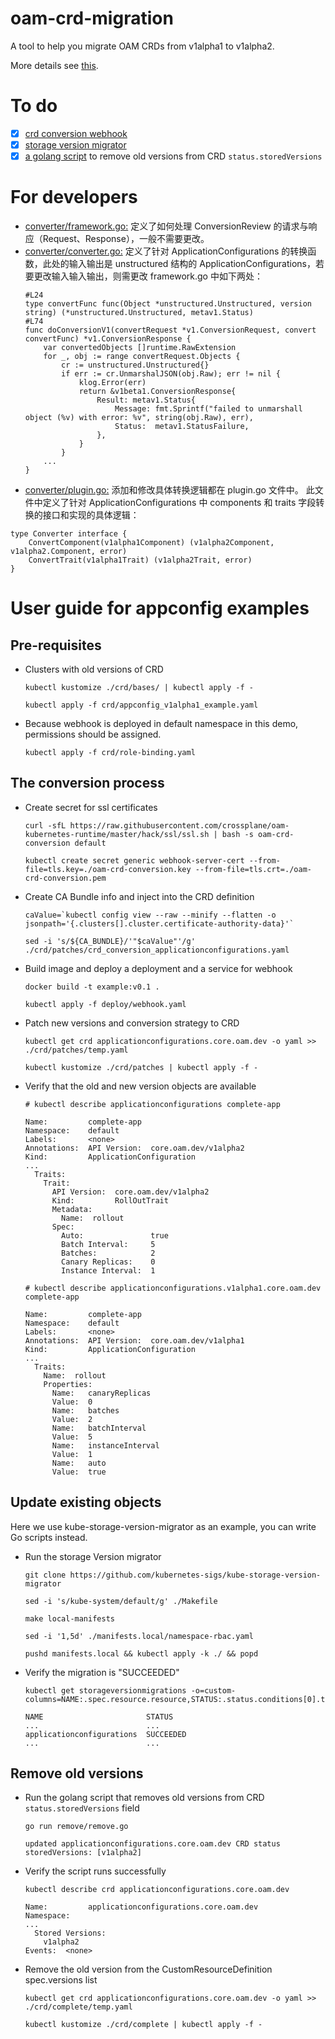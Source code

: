 # oam-crd-migration
A tool to help you migrate OAM CRDs from v1alpha1 to v1alpha2.

More details see [this](https://github.com/crossplane/oam-kubernetes-runtime/issues/108).

# To do
- [x] [crd conversion webhook](https://github.com/kubernetes/kubernetes/tree/master/test/images/agnhost)
- [x] [storage version migrator](https://github.com/kubernetes-sigs/kube-storage-version-migrator)
- [x] [a golang script](https://github.com/elastic/cloud-on-k8s/issues/2196) to remove old versions from CRD `status.storedVersions`

# For developers
- [converter/framework.go:](converter/framework.go)
定义了如何处理 ConversionReview 的请求与响应（Request、Response），一般不需要更改。
- [converter/converter.go:](converter/converter.go)
定义了针对 ApplicationConfigurations 的转换函数，此处的输入输出是 unstructured 结构的 ApplicationConfigurations，若要更改输入输入输出，则需更改 framework.go 中如下两处：
    ```
    #L24
    type convertFunc func(Object *unstructured.Unstructured, version string) (*unstructured.Unstructured, metav1.Status)
    #L74
    func doConversionV1(convertRequest *v1.ConversionRequest, convert convertFunc) *v1.ConversionResponse {
        var convertedObjects []runtime.RawExtension
        for _, obj := range convertRequest.Objects {
            cr := unstructured.Unstructured{}
            if err := cr.UnmarshalJSON(obj.Raw); err != nil {
                klog.Error(err)
                return &v1beta1.ConversionResponse{
                    Result: metav1.Status{
                        Message: fmt.Sprintf("failed to unmarshall object (%v) with error: %v", string(obj.Raw), err),
                        Status:  metav1.StatusFailure,
                    },
                }
            }
        ...
    }
    ```
- [converter/plugin.go:](converter/plugin.go)
添加和修改具体转换逻辑都在 plugin.go 文件中。
此文件中定义了针对 ApplicationConfigurations 中 components 和 traits 字段转换的接口和实现的具体逻辑：
```
type Converter interface {
	ConvertComponent(v1alpha1Component) (v1alpha2Component, v1alpha2.Component, error)
	ConvertTrait(v1alpha1Trait) (v1alpha2Trait, error)
}
```

# User guide for appconfig examples
## Pre-requisites
- Clusters with old versions of CRD
    ```
    kubectl kustomize ./crd/bases/ | kubectl apply -f -
    
    kubectl apply -f crd/appconfig_v1alpha1_example.yaml
    ```
- Because webhook is deployed in default namespace in this demo, permissions should be assigned.
    ```
    kubectl apply -f crd/role-binding.yaml
    ```
## The conversion process
- Create secret for ssl certificates
    ```
    curl -sfL https://raw.githubusercontent.com/crossplane/oam-kubernetes-runtime/master/hack/ssl/ssl.sh | bash -s oam-crd-conversion default
    
    kubectl create secret generic webhook-server-cert --from-file=tls.key=./oam-crd-conversion.key --from-file=tls.crt=./oam-crd-conversion.pem
    ```
- Create CA Bundle info and inject into the CRD definition
    ```
    caValue=`kubectl config view --raw --minify --flatten -o jsonpath='{.clusters[].cluster.certificate-authority-data}'`
    
    sed -i 's/${CA_BUNDLE}/'"$caValue"'/g' ./crd/patches/crd_conversion_applicationconfigurations.yaml
    ```
- Build image and deploy a deployment and a service for webhook
    ```
    docker build -t example:v0.1 .

    kubectl apply -f deploy/webhook.yaml
    ```
- Patch new versions and conversion strategy to CRD
    ```
    kubectl get crd applicationconfigurations.core.oam.dev -o yaml >> ./crd/patches/temp.yaml
  
    kubectl kustomize ./crd/patches | kubectl apply -f -
    ```
- Verify that the old and new version objects are available
    ```
    # kubectl describe applicationconfigurations complete-app
    
    Name:         complete-app
    Namespace:    default
    Labels:       <none>
    Annotations:  API Version:  core.oam.dev/v1alpha2
    Kind:         ApplicationConfiguration
    ...
      Traits:
        Trait:
          API Version:  core.oam.dev/v1alpha2
          Kind:         RollOutTrait
          Metadata:
            Name:  rollout
          Spec:
            Auto:               true
            Batch Interval:     5
            Batches:            2
            Canary Replicas:    0
            Instance Interval:  1
    
    # kubectl describe applicationconfigurations.v1alpha1.core.oam.dev complete-app
    
    Name:         complete-app
    Namespace:    default
    Labels:       <none>
    Annotations:  API Version:  core.oam.dev/v1alpha1
    Kind:         ApplicationConfiguration
    ...
      Traits:
        Name:  rollout
        Properties:
          Name:   canaryReplicas
          Value:  0
          Name:   batches
          Value:  2
          Name:   batchInterval
          Value:  5
          Name:   instanceInterval
          Value:  1
          Name:   auto
          Value:  true
    ```
## Update existing objects
Here we use kube-storage-version-migrator as an example, you can write Go scripts instead.
- Run the storage Version migrator
    ```
    git clone https://github.com/kubernetes-sigs/kube-storage-version-migrator
  
    sed -i 's/kube-system/default/g' ./Makefile
  
    make local-manifests
  
    sed -i '1,5d' ./manifests.local/namespace-rbac.yaml
  
    pushd manifests.local && kubectl apply -k ./ && popd
    ```
- Verify the migration is "SUCCEEDED"
    ```
    kubectl get storageversionmigrations -o=custom-columns=NAME:.spec.resource.resource,STATUS:.status.conditions[0].type
  
    NAME                       STATUS
    ...                        ...
    applicationconfigurations  SUCCEEDED
    ...                        ...
    ```
## Remove old versions
- Run the golang script that removes old versions from CRD `status.storedVersions` field
    ```
    go run remove/remove.go
  
    updated applicationconfigurations.core.oam.dev CRD status storedVersions: [v1alpha2]
    ```
- Verify the script runs successfully
    ```
    kubectl describe crd applicationconfigurations.core.oam.dev
  
    Name:         applicationconfigurations.core.oam.dev
    Namespace:    
    ...
      Stored Versions:
        v1alpha2
    Events:  <none>
    ```
- Remove the old version from the CustomResourceDefinition spec.versions list
    ```
    kubectl get crd applicationconfigurations.core.oam.dev -o yaml >> ./crd/complete/temp.yaml
  
    kubectl kustomize ./crd/complete | kubectl apply -f -
    ```